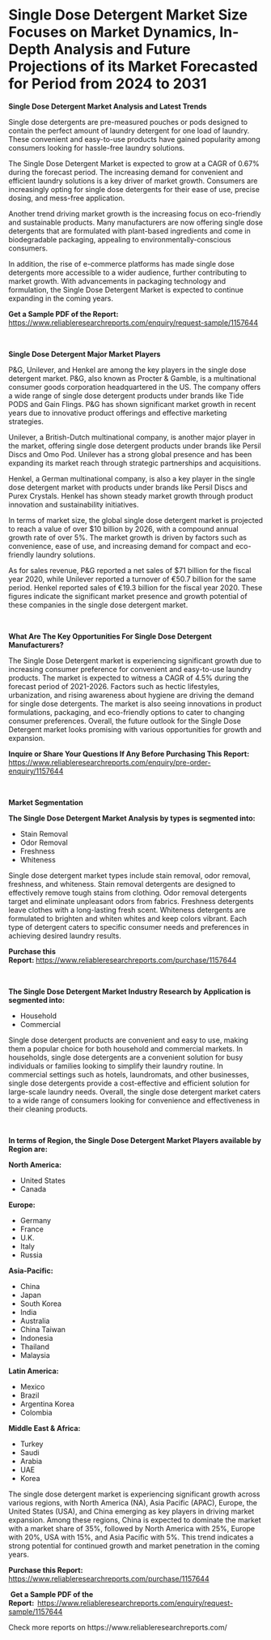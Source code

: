 <p><h1>Single Dose Detergent Market Size Focuses on Market Dynamics, In-Depth Analysis and Future Projections of its Market Forecasted for Period from 2024 to 2031</h1></p><p><strong>Single Dose Detergent Market Analysis and Latest Trends</strong></p>
<p><p>Single dose detergents are pre-measured pouches or pods designed to contain the perfect amount of laundry detergent for one load of laundry. These convenient and easy-to-use products have gained popularity among consumers looking for hassle-free laundry solutions.</p><p>The Single Dose Detergent Market is expected to grow at a CAGR of 0.67% during the forecast period. The increasing demand for convenient and efficient laundry solutions is a key driver of market growth. Consumers are increasingly opting for single dose detergents for their ease of use, precise dosing, and mess-free application.</p><p>Another trend driving market growth is the increasing focus on eco-friendly and sustainable products. Many manufacturers are now offering single dose detergents that are formulated with plant-based ingredients and come in biodegradable packaging, appealing to environmentally-conscious consumers.</p><p>In addition, the rise of e-commerce platforms has made single dose detergents more accessible to a wider audience, further contributing to market growth. With advancements in packaging technology and formulation, the Single Dose Detergent Market is expected to continue expanding in the coming years.</p></p>
<p><strong>Get a Sample PDF of the Report:&nbsp;</strong> <a href="https://www.reliableresearchreports.com/enquiry/request-sample/1157644">https://www.reliableresearchreports.com/enquiry/request-sample/1157644</a></p>
<p>&nbsp;</p>
<p><strong>Single Dose Detergent Major Market Players</strong></p>
<p><p>P&G, Unilever, and Henkel are among the key players in the single dose detergent market. P&G, also known as Procter & Gamble, is a multinational consumer goods corporation headquartered in the US. The company offers a wide range of single dose detergent products under brands like Tide PODS and Gain Flings. P&G has shown significant market growth in recent years due to innovative product offerings and effective marketing strategies.</p><p>Unilever, a British-Dutch multinational company, is another major player in the market, offering single dose detergent products under brands like Persil Discs and Omo Pod. Unilever has a strong global presence and has been expanding its market reach through strategic partnerships and acquisitions.</p><p>Henkel, a German multinational company, is also a key player in the single dose detergent market with products under brands like Persil Discs and Purex Crystals. Henkel has shown steady market growth through product innovation and sustainability initiatives.</p><p>In terms of market size, the global single dose detergent market is projected to reach a value of over $10 billion by 2026, with a compound annual growth rate of over 5%. The market growth is driven by factors such as convenience, ease of use, and increasing demand for compact and eco-friendly laundry solutions.</p><p>As for sales revenue, P&G reported a net sales of $71 billion for the fiscal year 2020, while Unilever reported a turnover of €50.7 billion for the same period. Henkel reported sales of €19.3 billion for the fiscal year 2020. These figures indicate the significant market presence and growth potential of these companies in the single dose detergent market.</p></p>
<p>&nbsp;</p>
<p><strong>What Are The Key Opportunities For Single Dose Detergent Manufacturers?</strong></p>
<p><p>The Single Dose Detergent market is experiencing significant growth due to increasing consumer preference for convenient and easy-to-use laundry products. The market is expected to witness a CAGR of 4.5% during the forecast period of 2021-2026. Factors such as hectic lifestyles, urbanization, and rising awareness about hygiene are driving the demand for single dose detergents. The market is also seeing innovations in product formulations, packaging, and eco-friendly options to cater to changing consumer preferences. Overall, the future outlook for the Single Dose Detergent market looks promising with various opportunities for growth and expansion.</p></p>
<p><strong>Inquire or Share Your Questions If Any Before Purchasing This Report:</strong> <a href="https://www.reliableresearchreports.com/enquiry/pre-order-enquiry/1157644">https://www.reliableresearchreports.com/enquiry/pre-order-enquiry/1157644</a></p>
<p>&nbsp;</p>
<p><strong>Market Segmentation</strong></p>
<p><strong>The Single Dose Detergent Market Analysis by types is segmented into:</strong></p>
<p><ul><li>Stain Removal</li><li>Odor Removal</li><li>Freshness</li><li>Whiteness</li></ul></p>
<p><p>Single dose detergent market types include stain removal, odor removal, freshness, and whiteness. Stain removal detergents are designed to effectively remove tough stains from clothing. Odor removal detergents target and eliminate unpleasant odors from fabrics. Freshness detergents leave clothes with a long-lasting fresh scent. Whiteness detergents are formulated to brighten and whiten whites and keep colors vibrant. Each type of detergent caters to specific consumer needs and preferences in achieving desired laundry results.</p></p>
<p><strong>Purchase this Report:&nbsp;</strong><a href="https://www.reliableresearchreports.com/purchase/1157644">https://www.reliableresearchreports.com/purchase/1157644</a></p>
<p>&nbsp;</p>
<p><strong>The Single Dose Detergent Market Industry Research by Application is segmented into:</strong></p>
<p><ul><li>Household</li><li>Commercial</li></ul></p>
<p><p>Single dose detergent products are convenient and easy to use, making them a popular choice for both household and commercial markets. In households, single dose detergents are a convenient solution for busy individuals or families looking to simplify their laundry routine. In commercial settings such as hotels, laundromats, and other businesses, single dose detergents provide a cost-effective and efficient solution for large-scale laundry needs. Overall, the single dose detergent market caters to a wide range of consumers looking for convenience and effectiveness in their cleaning products.</p></p>
<p>&nbsp;</p>
<p><strong>In terms of Region, the Single Dose Detergent Market Players available by Region are:</strong></p>
<p>
    <p> <strong> North America: </strong>
        <ul>
            <li>United States</li>
            <li>Canada</li>
        </ul>
        </p> 
    <p> <strong> Europe: </strong>
        <ul>
            <li>Germany</li>
            <li>France</li>
            <li>U.K.</li>
            <li>Italy</li>
            <li>Russia</li>
        </ul>
        </p> 
    <p> <strong> Asia-Pacific: </strong>
        <ul>
            <li>China</li>
            <li>Japan</li>
            <li>South Korea</li>
            <li>India</li>
            <li>Australia</li>
            <li>China Taiwan</li>
            <li>Indonesia</li>
            <li>Thailand</li>
            <li>Malaysia</li>
        </ul>
        </p> 
    <p> <strong> Latin America: </strong>
        <ul>
            <li>Mexico</li>
            <li>Brazil</li>
            <li>Argentina Korea</li>
            <li>Colombia</li>
        </ul>
        </p> 
    <p> <strong> Middle East & Africa: </strong>
        <ul>
            <li>Turkey</li>
            <li>Saudi</li>
            <li>Arabia</li>
            <li>UAE</li>
            <li>Korea</li>
        </ul>
    </p>
    </p>
<p><p>The single dose detergent market is experiencing significant growth across various regions, with North America (NA), Asia Pacific (APAC), Europe, the United States (USA), and China emerging as key players in driving market expansion. Among these regions, China is expected to dominate the market with a market share of 35%, followed by North America with 25%, Europe with 20%, USA with 15%, and Asia Pacific with 5%. This trend indicates a strong potential for continued growth and market penetration in the coming years.</p></p>
<p><strong>Purchase this Report: </strong><a href="https://www.reliableresearchreports.com/purchase/1157644">https://www.reliableresearchreports.com/purchase/1157644</a></p>
<p>&nbsp;<strong>Get a Sample PDF of the Report:&nbsp;&nbsp;</strong><a href="https://www.reliableresearchreports.com/enquiry/request-sample/1157644">https://www.reliableresearchreports.com/enquiry/request-sample/1157644</a></p>
<p><strong></strong></p>
<p>Check more reports on https://www.reliableresearchreports.com/</p>